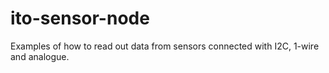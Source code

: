 # ito-sensor-node
Examples of how to read out data from sensors connected with I2C, 1-wire and analogue.
